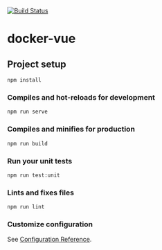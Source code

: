 [![Build Status](https://travis-ci.com/mwazovzky/docker-vue.svg?branch=master)](https://travis-ci.com/mwazovzky/docker-vue)

# docker-vue

## Project setup
```
npm install
```

### Compiles and hot-reloads for development
```
npm run serve
```

### Compiles and minifies for production
```
npm run build
```

### Run your unit tests
```
npm run test:unit
```

### Lints and fixes files
```
npm run lint
```

### Customize configuration
See [Configuration Reference](https://cli.vuejs.org/config/).
